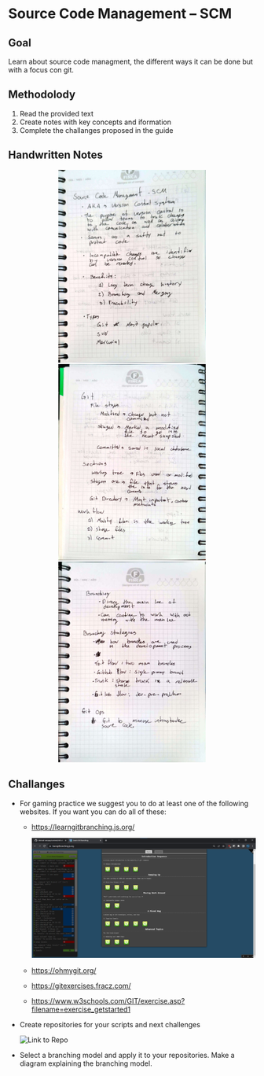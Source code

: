 # Source Code Management – SCM

## Goal 
Learn about source code managment, the different ways it can be done but with a focus con git. 

## Methodolody 
1) Read the provided text
2) Create notes with key concepts and iformation
3) Complete the challanges proposed in the guide

## Handwritten Notes

<p align="center">
    <img style = "width:300px" src="imgs/hw_notes/hw_notes_1.jpg">
    <img style = "width:300px" src="imgs/hw_notes/hw_notes_2.jpg">
    <img style = "width:300px" src="imgs/hw_notes/hw_notes_3.jpg">
</p>

## Challanges 
* For gaming practice we suggest you to do at least one of the following websites. If you want you can do all of these:

  - https://learngitbranching.js.org/

    <p align="center">
    <img style = "width:500px" src="imgs/challanges/ch_01.png">
    </p>

  - https://ohmygit.org/
  - https://gitexercises.fracz.com/
  - https://www.w3schools.com/GIT/exercise.asp?filename=exercise_getstarted1

* Create repositories for your scripts and next challenges

   ![[Link to Repo](/imgs/challanges/ch_02.png)](https://github.com/PJCB1998/DevOpsRampUpCh05/)
* Select a branching model and apply it to your repositories. Make a diagram explaining the branching model.
